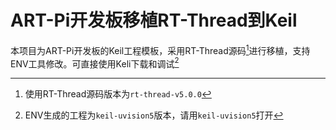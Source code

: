 # ART-Pi开发板移植RT-Thread到Keil

本项目为ART-Pi开发板的Keil工程模板，采用RT-Thread源码[^1]进行移植，支持ENV工具修改。可直接使用Keli下载和调试[^2]

[^1]:使用RT-Thread源码版本为`rt-thread-v5.0.0`
[^2]:ENV生成的工程为`keil-uvision5`版本，请用`keil-uvision5`打开
